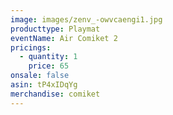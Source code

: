 ```yaml
---
image: images/zenv_-owvcaengi1.jpg
producttype: Playmat
eventName: Air Comiket 2
pricings:
  - quantity: 1
    price: 65
onsale: false
asin: tP4xIDqYg
merchandise: comiket
---
```

